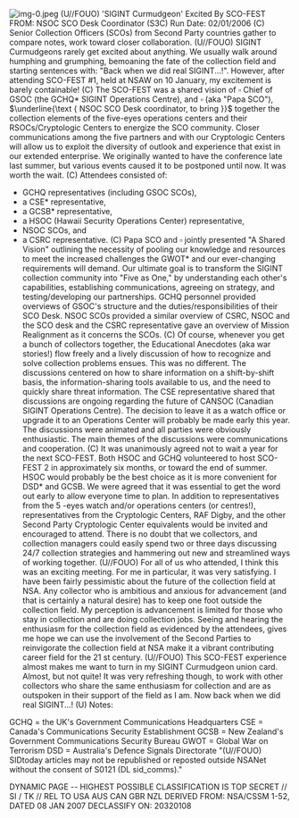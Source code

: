 ![img-0.jpeg](img-0.jpeg)
(U//FOUO) 'SIGINT Curmudgeon' Excited By SCO-FEST
FROM:
NSOC SCO Desk Coordinator (S3C)
Run Date: 02/01/2006
(C) Senior Collection Officers (SCOs) from Second Party countries gather to compare notes, work toward closer collaboration.
(U//FOUO) SIGINT Curmudgeons rarely get excited about anything. We usually walk around humphing and grumphing, bemoaning the fate of the collection field and starting sentences with: "Back when we did real SIGINT...!". However, after attending SCO-FEST \#1, held at NSAW on 10 January, my excitement is barely containable!
(C) The SCO-FEST was a shared vision of $\square$ Chief of GSOC (the GCHQ* SIGINT Operations Centre), and $\square$ (aka "Papa SCO"), $\underline{\text { NSOC SCO Desk coordinator, to bring }}$ together the collection elements of the five-eyes operations centers and their RSOCs/Cryptologic Centers to energize the SCO community. Closer communications among the five partners and with our Cryptologic Centers will allow us to exploit the diversity of outlook and experience that exist in our extended enterprise. We originally wanted to have the conference late last summer, but various events caused it to be postponed until now. It was worth the wait.
(C) Attendees consisted of:

- GCHQ representatives (including GSOC SCOs),
- a CSE* representative,
- a GCSB* representative,
- a HSOC (Hawaii Security Operations Center) representative,
- NSOC SCOs, and
- a CSRC representative.
(C) Papa SCO and $\square$ jointly presented "A Shared Vision" outlining the necessity of pooling our knowledge and resources to meet the increased challenges the GWOT* and our ever-changing requirements will demand. Our ultimate goal is to transform the SIGINT collection community into "Five as One," by understanding each other's capabilities, establishing communications, agreeing on strategy, and testing/developing our partnerships. GCHQ personnel provided overviews of GSOC's structure and the duties/responsibilities of their SCO Desk. NSOC SCOs provided a similar overview of CSRC, NSOC and the SCO desk and the CSRC representative gave an overview of Mission Realignment as it concerns the SCOs.
(C) Of course, whenever you get a bunch of collectors together, the Educational Anecdotes (aka war stories!) flow freely and a lively discussion of how to recognize and solve collection problems ensues. This was no different. The discussions centered on how to share information on a shift-by-shift basis, the information-sharing tools available to us, and the need to quickly share threat information. The CSE representative shared that discussions are ongoing regarding the future of CANSOC (Canadian SIGINT Operations Centre). The decision to leave it as a watch office or upgrade it to an Operations Center will probably be made early this year. The discussions were animated and all parties were obviously enthusiastic. The main themes of the discussions were communications and cooperation.
(C) It was unanimously agreed not to wait a year for the next SCO-FEST. Both HSOC and GCHQ volunteered to host SCO-FEST 2 in approximately six months, or toward the end of summer. HSOC would probably be the best choice as it is more convenient for DSD* and GCSB. We were agreed that it was essential to get the word out early to allow everyone time to plan. In addition to representatives from the 5 -eyes watch and/or operations centers (or centres!), representatives from the Cryptologic Centers, RAF Digby, and the other Second Party
Cryptologic Center equivalents would be invited and encouraged to attend. There is no doubt that we collectors, and collection managers could easily spend two or three days discussing 24/7 collection strategies and hammering out new and streamlined ways of working together.
(U//FOUO) For all of us who attended, I think this was an exciting meeting. For me in particular, it was very satisfying. I have been fairly pessimistic about the future of the collection field at NSA. Any collector who is ambitious and anxious for advancement (and that is certainly a natural desire) has to keep one foot outside the collection field. My perception is advancement is limited for those who stay in collection and are doing collection jobs. Seeing and hearing the enthusiasm for the collection field as evidenced by the attendees, gives me hope we can use the involvement of the Second Parties to reinvigorate the collection field at NSA make it a vibrant contributing career field for the 21 st century.
(U//FOUO) This SCO-FEST experience almost makes me want to turn in my SIGINT
Curmudgeon union card. Almost, but not quite! It was very refreshing though, to work with other collectors who share the same enthusiasm for collection and are as outspoken in their support of the field as I am. Now back when we did real SIGINT...!
(U) Notes:

GCHQ = the UK's Government Communications Headquarters
CSE = Canada's Communications Security Establishment
GCSB = New Zealand's Government Communications Security Bureau
GWOT = Global War on Terrorism
DSD = Australia's Defence Signals Directorate
"(U//FOUO) SIDtoday articles may not be republished or reposted outside NSANet without the consent of S0121 (DL sid_comms)."

DYNAMIC PAGE -- HIGHEST POSSIBLE CLASSIFICATION IS
TOP SECRET // SI / TK // REL TO USA AUS CAN GBR NZL
DERIVED FROM: NSA/CSSM 1-52, DATED 08 JAN 2007 DECLASSIFY ON: 20320108
